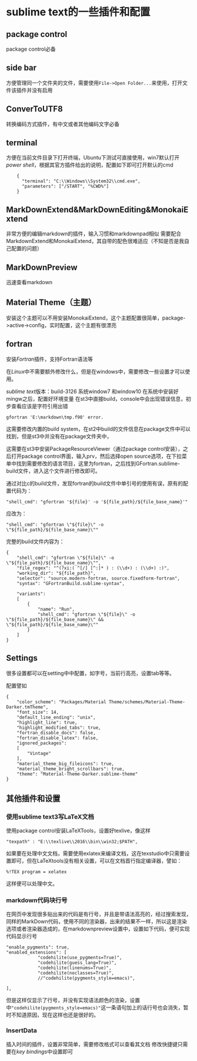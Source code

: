 # sublime text的一些插件和配置

## package control

package control必备

## side bar

方便管理同一个文件夹的文件，需要使用`File->Open Folder...`来使用，打开文件该插件并没有启用

## ConverToUTF8

转换编码方式插件，有中文或者其他编码文字必备

## terminal

方便在当前文件目录下打开终端，Ubuntu下测试可直接使用，win7默认打开*power shell*，根据其官方插件给出的说明，配置如下即可打开默认的cmd

		{
		  "terminal": "C:\\Windows\\System32\\cmd.exe",
		  "parameters": ["/START", "%CWD%"]
		}

## MarkDownExtend&MarkDownEditing&MonokaiExtend

非常方便的编辑markdown的插件，输入习惯和markdownpad相似
需要配合MarkdownExtend和MonokaiExtend，其自带的配色很难适应（不知是否是我自己配置的问题）

## MarkDownPreview

迅速查看markdown

## Material Theme（主题）

安装这个主题可以不用安装MonokaiExtend，这个主题配置很简单，package->active->config，实时配置，这个主题有很漂亮


## fortran

安装*Fortran*插件，支持Fortran语法等

在*Linux*中不需要额外修改什么，但是在windows中，需要修改一些设置才可以使用。

*sublime text*版本：build-3126
系统window7 和window10
在系统中安装好mingw之后，配置好环境变量
在st3中直接build，console中会出现错误信息，初步查看应该是字符引用出错

    gfortran 'E:\markdown\tmp.f90' error.

这需要修改内置的build system，在st2中build的文件信息在package文件中可以找到，但是st3中并没有在package文件夹中，

这需要在st3中安装PackageResourceViewer（通过package control安装），之后打开package control界面，输入prv，然后选择open source选项，在下拉菜单中找到需要修改的语言项目，这里为fortran，之后找到GFortran.sublime-build文件，进入这个文件进行修改即可。

通过对比c的build文件，发现fortran的build文件中单引号的使用有误，原有的配置代码为：

    "shell_cmd": "gfortran '${file}' -o '${file_path}/${file_base_name}'"

应改为：

    "shell_cmd": "gfortran \"${file}\" -o \"${file_path}/${file_base_name}\""

完整的build文件内容为：

    {
        "shell_cmd": "gfortran \"${file}\" -o \"${file_path}/${file_base_name}\"",
        "file_regex": "^(?xi:( ^[/] [^:]* ) : (\\d+) : (\\d+) :)",
        "working_dir": "${file_path}",
        "selector": "source.modern-fortran, source.fixedform-fortran",
        "syntax": "GFortranBuild.sublime-syntax",

        "variants":
        [
            {
                "name": "Run",
                "shell_cmd": "gfortran \"${file}\" -o \"${file_path}/${file_base_name}\" && \"${file_path}/${file_base_name}\""
            }
        ]
    }





## Settings

很多设置都可以在setting中中配置，如字号，当前行高亮，设置tab等等。

配置譬如

	{
		"color_scheme": "Packages/Material Theme/schemes/Material-Theme-Darker.tmTheme",
		"font_size": 14,
		"default_line_ending": "unix",
		"highlight_line": true,
		"highlight_modified_tabs": true,
		"fortran_disable_docs": false,
		"fortran_disable_latex": false,
		"ignored_packages":
		[
			"Vintage"
		],
		"material_theme_big_fileicons": true,
		"material_theme_bright_scrollbars": true,
		"theme": "Material-Theme-Darker.sublime-theme"
	}



##  其他插件和设置

###  使用sublime text3写LaTeX文档

使用package control安装LaTeXTools，设置好texlive，像这样

	"texpath" : "E:\\texlive\\2016\\bin\\win32;$PATH",

如果要在处理中文文档，需要使用exlatex来编译文档，这在texstudio中只需要设置即可，但在LaTeXtools没有相关设置，可以在文档首行指定编译器，譬如：

	%!TEX program = xelatex

这样便可以处理中文。

###  markdown代码块行号

在网页中发现很多贴出来的代码是有行号，并且是带语法高亮的，经过搜索发现，同样的MarkDown代码，使用不同的渲染器，出来的结果不一样，所以这是渲染选项或者渲染器造成的，在markdownpreview设置中，设置如下代码，便可实现代码显示行号

    "enable_pygments": true,
    "enabled_extensions": [
                "codehilite(use_pygments=True)",
                "codehilite(guess_lang=True)",
                "codehilite(linenums=True)",
                "codehilite(noclasses=True)",
                //"codehilite(pygments_style=emacs)",

    ],

但是这样仅显示了行号，并没有实现语法颜色的渲染，设置中`"codehilite(pygments_style=emacs)"`这一条语句加上的话行号也会消失，暂时不知道原因，现在这样也还是很好的。


### InsertData

插入时间的插件，设置非常简单，需要修改格式可以查看其文档
修改快捷键只需要在*key bindings*中设置即可



